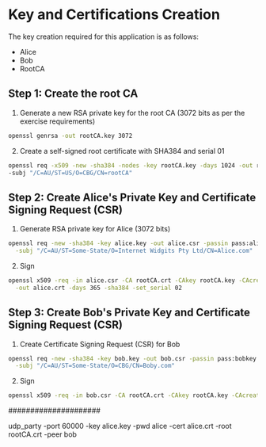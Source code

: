 # Key and Certifications Creation

The key creation required for this application is as follows:

- Alice
- Bob
- RootCA


## Step 1: Create the root CA

1. Generate a new RSA private key for the root CA (3072 bits as per the exercise requirements)

```bash
openssl genrsa -out rootCA.key 3072
```

2. Create a self-signed root certificate with SHA384 and serial 01

```bash
openssl req -x509 -new -sha384 -nodes -key rootCA.key -days 1024 -out rootCA.crt -set_serial 01 \
-subj "/C=AU/ST=US/O=CBG/CN=rootCA"
```

## Step 2: Create Alice's Private Key and Certificate Signing Request (CSR)

1. Generate RSA private key for Alice (3072 bits)
```bash
openssl req -new -sha384 -key alice.key -out alice.csr -passin pass:alicekey \
  -subj "/C=AU/ST=Some-State/O=Internet Widgits Pty Ltd/CN=Alice.com" 
```

2. Sign

```bash
openssl x509 -req -in alice.csr -CA rootCA.crt -CAkey rootCA.key -CAcreateserial \
  -out alice.crt -days 365 -sha384 -set_serial 02
```

## Step 3: Create Bob's Private Key and Certificate Signing Request (CSR)

1. Create Certificate Signing Request (CSR) for Bob

```bash
openssl req -new -sha384 -key bob.key -out bob.csr -passin pass:bobkey \
  -subj "/C=AU/ST=Some-State/O=CBG/CN=Boby.com"
```

2. Sign 

```bash
openssl x509 -req -in bob.csr -CA rootCA.crt -CAkey rootCA.key -CAcreateserial -out alice.crt -days 365 -sha384 -set_serial 03 
```



#####################


udp_party -port 60000 -key alice.key -pwd alice -cert alice.crt -root rootCA.crt -peer bob
